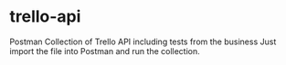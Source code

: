 # trello-api
Postman Collection of Trello API including tests from the business 
Just import the file into Postman and run the collection.
